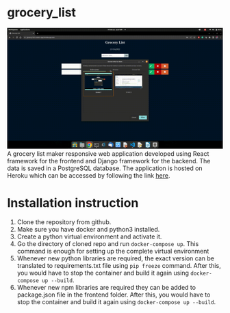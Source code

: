 # grocery_list
![](https://github.com/Tez01/grocery_list/blob/main/demo.gif)
A grocery list maker responsive web application developed using React framework for the frontend and Django framework for the backend. The data is saved in a PostgreSQL database. The application is hosted on Heroku which can be accessed by following the link [here](https://grocery-list-maker-app.herokuapp.com/). 

# Installation instruction
1. Clone the repository from github.
2. Make sure you have docker and python3 installed.
3. Create a python virtual environment and activate it.
4. Go the directory of cloned repo and run `docker-compose up`. This command is enough for setting up the
complete virtual environment
5. Whenever new python libraries are required, the exact version can be translated to requirements.txt file using `pip freeze` command. After this, you would have to stop the container and build it again using `docker-compose up --build`.
6. Whenever new npm libraries are required they can be added to package.json file in the frontend folder. After this, you would have to stop the container and build it again using `docker-compose up --build`.
